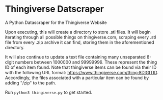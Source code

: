# Thingiverse Datscraper
A Python Datascraper for the Thingiverse Website

Upon executing, this will create a directory to store .stl files. It will begin iterating through all possible things on thingiverse.com, scraping every .stl file from every .zip archive it can find, storing them in the aforementioned directory.

It will also continue to update a text file containing many unseparated 8-digit numbers between 1000000 and 99999999. These represent the thing ID of each item found. Note that thingiverse items can be found via their ID with the following URL format: https://www.thingiverse.com/thing:8DIGITID. Accordingly, the files associated with a particular item can be found by adding "/zip" to the path.

Run `python3 thingiverse.py` to get started.
